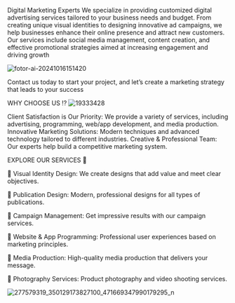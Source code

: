 Digital Marketing Experts
‏We specialize in providing customized digital advertising services tailored to your business needs and budget. From creating unique visual identities to designing innovative ad campaigns, we help businesses enhance their online presence and attract new customers. Our services include social media management, content creation, and effective promotional strategies aimed at increasing  engagement and driving growth

![fotor-ai-20241016151420](https://github.com/user-attachments/assets/2b78fd25-9c0d-47ee-8dce-3a3819162d7a)

Contact us today to start your project, and let’s create a marketing strategy that leads to your success


WHY CHOOSE US ⁉️
![19333428](https://github.com/user-attachments/assets/27771b11-bf4f-4d02-8afc-fbd02c45376a)

Client Satisfaction is Our Priority: We provide a variety of services, including advertising, programming, web/app development, and media production.
Innovative Marketing Solutions: Modern techniques and advanced technology tailored to different industries.
Creative & Professional Team: Our experts help build a competitive marketing system.


EXPLORE OUR SERVICES 🎨

🔴 Visual Identity Design: We create designs that add value and meet clear objectives.

🔴 Publication Design: Modern, professional designs for all types of publications.

🔴 Campaign Management: Get impressive results with our campaign services.

🔴 Website & App Programming: Professional user experiences based on marketing principles.

🔴 Media Production: High-quality media production that delivers your message.
                                                                          
🔴 Photography Services: Product photography and video shooting services.





![277579319_350129173827100_471669347990179295_n](https://github.com/user-attachments/assets/a0599e65-ca4c-4279-bf45-e4343579830e)
